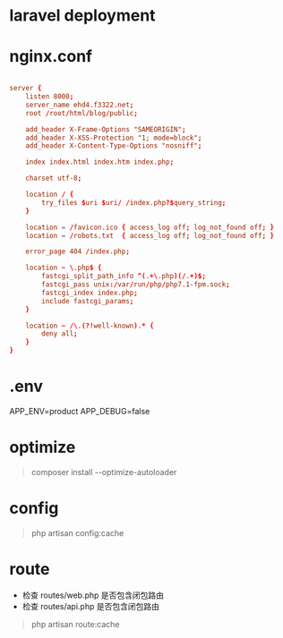 laravel deployment
==================

# nginx.conf

```conf

server {
    listen 8000;
    server_name ehd4.f3322.net;
    root /root/html/blog/public;

    add_header X-Frame-Options "SAMEORIGIN";
    add_header X-XSS-Protection "1; mode=block";
    add_header X-Content-Type-Options "nosniff";

    index index.html index.htm index.php;

    charset utf-8;

    location / {
        try_files $uri $uri/ /index.php?$query_string;
    }

    location = /favicon.ico { access_log off; log_not_found off; }
    location = /robots.txt  { access_log off; log_not_found off; }

    error_page 404 /index.php;

    location ~ \.php$ {
        fastcgi_split_path_info ^(.+\.php)(/.+)$;
        fastcgi_pass unix:/var/run/php/php7.1-fpm.sock;
        fastcgi_index index.php;
        include fastcgi_params;
    }

    location ~ /\.(?!well-known).* {
        deny all;
    }
}

```

# .env
APP_ENV=product
APP_DEBUG=false

# optimize
> composer install --optimize-autoloader

# config 
> php artisan config:cache

# route

* 检查 routes/web.php 是否包含闭包路由
* 检查 routes/api.php 是否包含闭包路由

> php artisan route:cache


